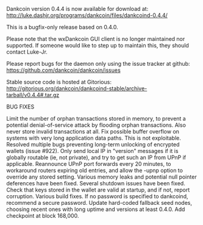 Dankcoin version 0.4.4 is now available for download at:
http://luke.dashjr.org/programs/dankcoin/files/dankcoind-0.4.4/

This is a bugfix-only release based on 0.4.0.

Please note that the wxDankcoin GUI client is no longer maintained nor supported. If someone would like to step up to maintain this, they should contact Luke-Jr.

Please report bugs for the daemon only using the issue tracker at github:
https://github.com/dankcoin/dankcoin/issues

Stable source code is hosted at Gitorious:
http://gitorious.org/dankcoin/dankcoind-stable/archive-tarball/v0.4.4#.tar.gz

BUG FIXES

Limit the number of orphan transactions stored in memory, to prevent a potential denial-of-service attack by flooding orphan transactions. Also never store invalid transactions at all.
Fix possible buffer overflow on systems with very long application data paths. This is not exploitable.
Resolved multiple bugs preventing long-term unlocking of encrypted wallets (issue #922).
Only send local IP in "version" messages if it is globally routable (ie, not private), and try to get such an IP from UPnP if applicable.
Reannounce UPnP port forwards every 20 minutes, to workaround routers expiring old entries, and allow the -upnp option to override any stored setting.
Various memory leaks and potential null pointer deferences have been
fixed.
Several shutdown issues have been fixed.
Check that keys stored in the wallet are valid at startup, and if not,
report corruption.
Various build fixes.
If no password is specified to dankcoind, recommend a secure password.
Update hard-coded fallback seed nodes, choosing recent ones with long uptime and versions at least 0.4.0.
Add checkpoint at block 168,000.

